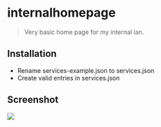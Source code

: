 # internalhomepage

> Very basic home page for my internal lan.

## Installation
* Rename services-example.json to services.json
* Create valid entries in services.json

## Screenshot
![](https://imgur.com/ivfD9DC)
